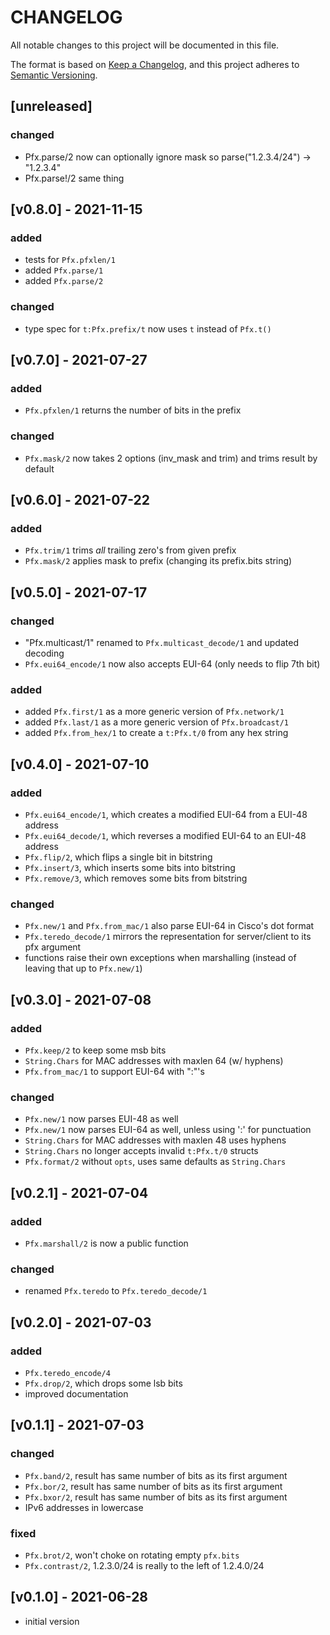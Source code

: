 # CHANGELOG

All notable changes to this project will be documented in this file.

The format is based on [Keep a Changelog](https://keepachangelog.com/en/1.0.0/),
and this project adheres to [Semantic Versioning](https://semver.org/spec/v2.0.0.html).

## [unreleased]

### changed

- Pfx.parse/2 now can optionally ignore mask so parse("1.2.3.4/24") -> "1.2.3.4"
- Pfx.parse!/2 same thing

## [v0.8.0] - 2021-11-15

### added
- tests for `Pfx.pfxlen/1`
- added `Pfx.parse/1`
- added `Pfx.parse/2`

### changed

- type spec for `t:Pfx.prefix/t` now uses `t` instead of `Pfx.t()`

## [v0.7.0] - 2021-07-27

### added
- `Pfx.pfxlen/1` returns the number of bits in the prefix

### changed
- `Pfx.mask/2` now takes 2 options (inv_mask and trim) and trims result by default

## [v0.6.0] - 2021-07-22

### added
- `Pfx.trim/1` trims _all_ trailing zero's from given prefix
- `Pfx.mask/2` applies mask to prefix (changing its prefix.bits string)

## [v0.5.0] - 2021-07-17

### changed
- "Pfx.multicast/1"  renamed to `Pfx.multicast_decode/1` and updated decoding
- `Pfx.eui64_encode/1` now also accepts EUI-64 (only needs to flip 7th bit)

### added
- added `Pfx.first/1` as a more generic version of `Pfx.network/1`
- added `Pfx.last/1` as a more generic version of `Pfx.broadcast/1`
- added `Pfx.from_hex/1` to create a `t:Pfx.t/0` from any hex string


## [v0.4.0] - 2021-07-10

### added
- `Pfx.eui64_encode/1`, which creates a modified EUI-64 from a EUI-48 address
- `Pfx.eui64_decode/1`, which reverses a modified EUI-64 to an EUI-48 address
- `Pfx.flip/2`, which flips a single bit in bitstring
- `Pfx.insert/3`, which inserts some bits into bitstring
- `Pfx.remove/3`, which removes some bits from bitstring

### changed
- `Pfx.new/1` and `Pfx.from_mac/1` also parse EUI-64 in Cisco's dot format
- `Pfx.teredo_decode/1` mirrors the representation for server/client to its pfx argument
- functions raise their own exceptions when marshalling (instead of leaving that up to `Pfx.new/1`)

## [v0.3.0] - 2021-07-08

### added
- `Pfx.keep/2` to keep some msb bits
- `String.Chars` for MAC addresses with maxlen 64 (w/ hyphens)
- `Pfx.from_mac/1` to support EUI-64 with ":"'s

### changed
- `Pfx.new/1` now parses EUI-48 as well
- `Pfx.new/1` now parses EUI-64 as well, unless using ':' for punctuation
- `String.Chars` for MAC addresses with maxlen 48 uses hyphens
- `String.Chars` no longer accepts invalid `t:Pfx.t/0` structs
- `Pfx.format/2` without `opts`, uses same defaults as `String.Chars`

## [v0.2.1] - 2021-07-04

### added
- `Pfx.marshall/2` is now a public function

### changed
- renamed `Pfx.teredo` to `Pfx.teredo_decode/1`

## [v0.2.0] - 2021-07-03

### added
- `Pfx.teredo_encode/4`
- `Pfx.drop/2`, which drops some lsb bits
- improved documentation

## [v0.1.1] - 2021-07-03

### changed
- `Pfx.band/2`, result has same number of bits as its first argument
- `Pfx.bor/2`, result has same number of bits as its first argument
- `Pfx.bxor/2`, result has same number of bits as its first argument
- IPv6 addresses in lowercase

### fixed
- `Pfx.brot/2`, won't choke on rotating empty `pfx.bits`
- `Pfx.contrast/2`, 1.2.3.0/24 is really to the left of 1.2.4.0/24

## [v0.1.0] - 2021-06-28
- initial version
